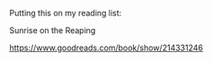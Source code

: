 Putting this on my reading list:

Sunrise on the Reaping

[<span class="invisible">https://www.</span><span class="ellipsis">goodreads.com/book/show/214331</span><span class="invisible">246</span>](https://www.goodreads.com/book/show/214331246)